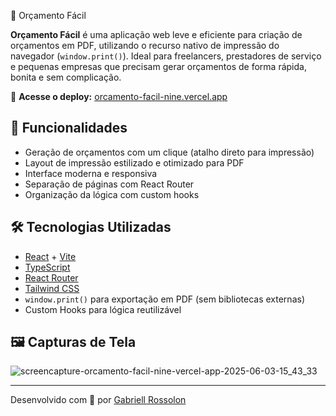 
 🧾 Orçamento Fácil

**Orçamento Fácil** é uma aplicação web leve e eficiente para criação de orçamentos em PDF, utilizando o recurso nativo de impressão do navegador (`window.print()`). Ideal para freelancers, prestadores de serviço e pequenas empresas que precisam gerar orçamentos de forma rápida, bonita e sem complicação.

🔗 **Acesse o deploy:** [orcamento-facil-nine.vercel.app](https://orcamento-facil-nine.vercel.app)

## 🚀 Funcionalidades

- Geração de orçamentos com um clique (atalho direto para impressão)
- Layout de impressão estilizado e otimizado para PDF
- Interface moderna e responsiva
- Separação de páginas com React Router
- Organização da lógica com custom hooks

## 🛠️ Tecnologias Utilizadas

- [React](https://reactjs.org/) + [Vite](https://vitejs.dev/)
- [TypeScript](https://www.typescriptlang.org/)
- [React Router](https://reactrouter.com/)
- [Tailwind CSS](https://tailwindcss.com/)
- `window.print()` para exportação em PDF (sem bibliotecas externas)
- Custom Hooks para lógica reutilizável

## 🖼️ Capturas de Tela

![screencapture-orcamento-facil-nine-vercel-app-2025-06-03-15_43_33](https://github.com/user-attachments/assets/b4dc9b57-d1ea-4107-ab42-e28f2ca789ec)


---

Desenvolvido com 💙 por [Gabriell Rossolon](https://github.com/gabriellrossolon)
